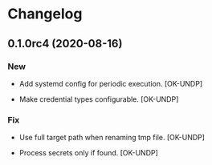 # Changelog

## 0.1.0rc4 (2020-08-16)

### New

* Add systemd config for periodic execution. [OK-UNDP]

* Make credential types configurable. [OK-UNDP]

### Fix

* Use full target path when renaming tmp file. [OK-UNDP]

* Process secrets only if found. [OK-UNDP]
